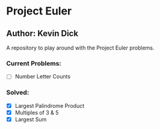 # Project Euler
## Author: Kevin Dick

A repository to play around with the Project Euler problems.

### Current Problems:
- [ ] Number Letter Counts

### Solved:
- [x] Largest Palindrome Product 
- [x] Multiples of 3 & 5
- [x] Largest Sum
